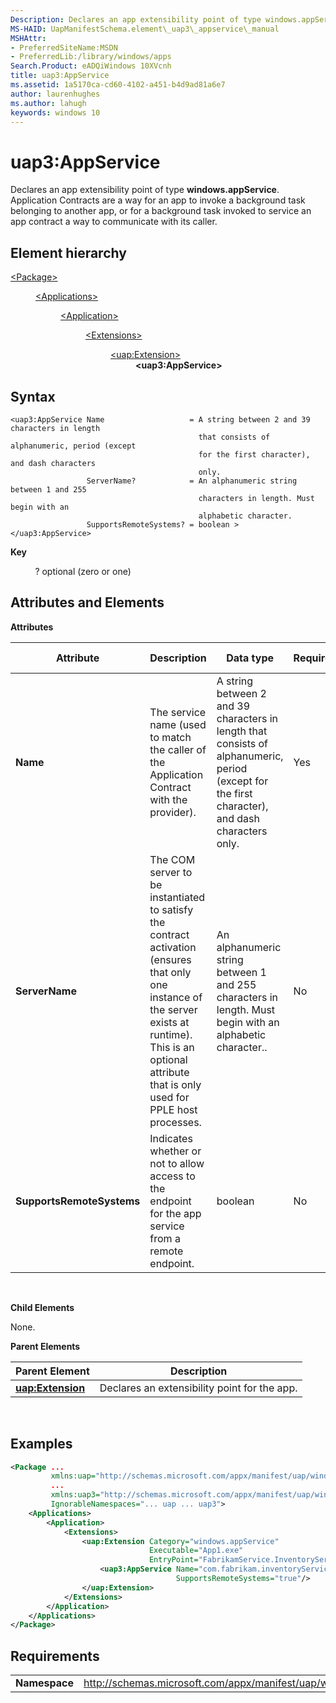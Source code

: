 ```yaml
---
Description: Declares an app extensibility point of type windows.appService.
MS-HAID: UapManifestSchema.element\_uap3\_appservice\_manual
MSHAttr:
- PreferredSiteName:MSDN
- PreferredLib:/library/windows/apps
Search.Product: eADQiWindows 10XVcnh
title: uap3:AppService
ms.assetid: 1a5170ca-cd60-4102-a451-b4d9ad81a6e7
author: laurenhughes
ms.author: lahugh
keywords: windows 10
---
```


# uap3:AppService


Declares an app extensibility point of type **windows.appService**. Application Contracts are a way for an app to invoke a background task belonging to another app, or for a background task invoked to service an app contract a way to communicate with its caller.

## Element hierarchy

<dl>
<dt><a href="element-package.md">&lt;Package&gt;</a></dt>
<dd>
<dl>
<dt><a href="element-applications.md">&lt;Applications&gt;</a></dt>
<dd>
<dl>
<dt><a href="element-application.md">&lt;Application&gt;</a></dt>
<dd>
<dl>
<dt><a href="element-1-extensions.md">&lt;Extensions&gt;</a></dt>
<dd>
<dl>
<dt><a href="element-uap-extension.md">&lt;uap:Extension&gt;</a></dt>
<dd><b>&lt;uap3:AppService&gt;</b></dd>
</dl>
</dd>
</dl>
</dd>
</dl>
</dd>
</dl>
</dd>
</dl>

## Syntax


```
<uap3:AppService Name                   = A string between 2 and 39 characters in length 
                                          that consists of alphanumeric, period (except 
                                          for the first character), and dash characters 
                                          only.
                 ServerName?            = An alphanumeric string between 1 and 255 
                                          characters in length. Must begin with an 
                                          alphabetic character.
                 SupportsRemoteSystems? = boolean >
</uap3:AppService>
```

**Key**

          ? optional (zero or one)

## Attributes and Elements


**Attributes**

| Attribute                 | Description                                                                                                                                                                                                     | Data type                                                                                                                                        | Required | Default value |
|---------------------------|-----------------------------------------------------------------------------------------------------------------------------------------------------------------------------------------------------------------|--------------------------------------------------------------------------------------------------------------------------------------------------|----------|---------------|
| **Name**                  | The service name (used to match the caller of the Application Contract with the provider).                                                                                                                      | A string between 2 and 39 characters in length that consists of alphanumeric, period (except for the first character), and dash characters only. | Yes      |               |
| **ServerName**            | The COM server to be instantiated to satisfy the contract activation (ensures that only one instance of the server exists at runtime). This is an optional attribute that is only used for PPLE host processes. | An alphanumeric string between 1 and 255 characters in length. Must begin with an alphabetic character..                                         | No       |               |
| **SupportsRemoteSystems** | Indicates whether or not to allow access to the endpoint for the app service from a remote endpoint.                                                                                                            | boolean                                                                                                                                          | No       |               |

 

**Child Elements**

None.

**Parent Elements**

| Parent Element                                 | Description                                  |
|------------------------------------------------|----------------------------------------------|
| [**uap:Extension**](element-uap-extension.md) | Declares an extensibility point for the app. |

 

## Examples


```XML
<Package ...
         xmlns:uap="http://schemas.microsoft.com/appx/manifest/uap/windows10"  
         ...
         xmlns:uap3="http://schemas.microsoft.com/appx/manifest/uap/windows10/3"  
         IgnorableNamespaces="... uap ... uap3">
    <Applications>
        <Application>
            <Extensions>
                <uap:Extension Category="windows.appService" 
                               Executable="App1.exe" 
                               EntryPoint="FabrikamService.InventoryServiceTask">    
                    <uap3:AppService Name="com.fabrikam.inventoryService" 
                                     SupportsRemoteSystems="true"/>  
                </uap:Extension>  
            </Extensions>
        </Application>
    </Applications>
</Package>
```

## Requirements


|               |                                                            |
|---------------|------------------------------------------------------------|
| **Namespace** | http://schemas.microsoft.com/appx/manifest/uap/windows10/3 |

 

 

 



